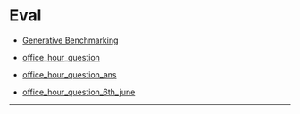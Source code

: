 # Eval

- [Generative Benchmarking](generative_benchmarking_viz.html)

- [office_hour_question](https://gist.github.com/Gaurav-Adlakha/5852981b1f957ea3723fb2f3a4467850)

- [office_hour_question_ans](https://gist.github.com/Gaurav-Adlakha/79ca422708435056e95c93d6bd43024f)

- [office_hour_question_6th_june](https://gist.github.com/Gaurav-Adlakha/1a88addfe78c7d4cfb1f11b4bdca3e50)


- -----
